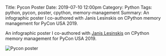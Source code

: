 Title: Pycon Poster
Date: 2019-07-10 12:00pm
Category: Python
Tags: python, pycon, poster, cpython, memory-management
Summary: An infographic poster I co-authored with Janis Lesinskis on CPython memory management for PyCon USA 2019. 

An infographic poster I co-authored with [Janis Lesinskis](https://www.lesinskis.com/) on CPython memory management for PyCon USA 2019.

![Pycon poster]({static}/images/pycon-poster600x450.png)